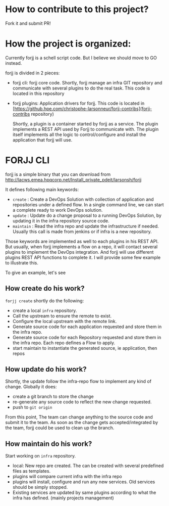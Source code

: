 # How to contribute to this project?

Fork it and submit PR!

# How the project is organized:

Currently forjj is a schell script code. But I believe we should move to GO instead.

forjj is divided in 2 pieces:

- forjj cli: forjj core code.
  Shortly, forjj manage an infra GIT repository and communicate with several plugins to do the real task.
  This code is located in this repository
- forjj plugins: Application drivers for forjj.
  This code is located in [https://github.hpe.com/christophe-larsonneur/forjj-contribs](forjj-contribs repository)

  Shortly, a plugin is a container started by forjj as a service. The plugin implements a REST API used by Forjj to communicate with.
  The plugin itself implements all the logic to control/configure and install the application that forjj will use.

# FORJJ CLI

forjj is a simple binary that you can download from http://lacws.emea.hpqcorp.net/Install_private_pdeit/larsonsh/forjj

It defines following main keywords:

- `create`   : Create a DevOps Solution with collection of application and repositories under a defined flow. In a single command line, we can start a complete ready to work DevOps solution.
- `update`   : Update do a change proposal to a running DevOps Solution, by updating it in the infra repository source code.
- `maintain` : Read the infra repo and update the infrastructure if needed. Usually this call is made from jenkins or if infra is a new repository.

Those keywords are implemented as well to each plugins in his REST API.
But usually, when forjj implements a flow on a repo, it will contact several plugins to implement the DevOps integration. And forjj will use different plugins REST API functions to complete it. I will provide some few example to illustrate this.


To give an example, let's see
## How create do his work?

`forjj create` shortly do the following:
* create a local `infra` repository.
* Call the upstream to ensure the remote to exist.
* Configure the local upstream with the remote link.
* Generate source code for each application requested and store them in the infra repo.
* Generate source code for each Repository requested and store them in the infra repo. Each repo defines a Flow to apply.
* start maintain to instantiate the generated source, ie application, then repos


## How update do his work?

Shortly, the update follow the infra-repo flow to implement any kind of change. Globally it does:
* create a git branch to store the change
* re-generate any source code to reflect the new change requested.
* push to `git origin`

From this point, The team can change anything to the source code and submit it to the team.
As soon as the change gets accepted/integrated by the team, forjj could be used to clean up the branch.

## How maintain do his work?
Start working on `infra` repository.
* local: New repo are created. The can be created with several predefined files as templates.
* plugins will compare current infra with the infra repo
* plugins will install, configure and run any new services. Old services should be simply stopped.
* Existing services are updated by same plugins according to what the infra has defined. (mainly projects management)

